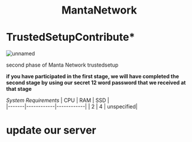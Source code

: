  <h1 align="center">MantaNetwork </h1>

# TrustedSetupContribute*
![unnamed](https://user-images.githubusercontent.com/100621008/204383868-7952c4c5-fd5e-4c86-aec1-0761f7045d2e.jpg)

second phase of Manta Network trustedsetup

**if you have participated in the first stage, we will have completed the second stage by using our secret 12 word password that we received at that stage**

*System Requirements*
|  CPU  |    RAM     |     SSD    |  
|-------|------------|------------|
|    2  |      4     | unspecified|

# update our server
